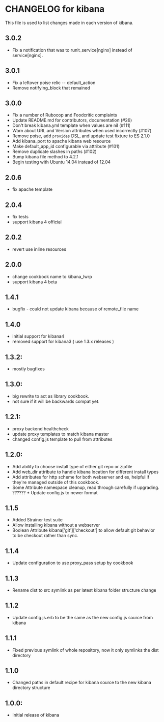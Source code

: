 # CHANGELOG for kibana

This file is used to list changes made in each version of kibana.

## 3.0.2
* Fix a notification that was to runit_service[nginx] instead of service[nginx].

## 3.0.1
* Fix a leftover poise relic -- default_action
* Remove notifying_block that remained

## 3.0.0
* Fix a number of Rubocop and Foodcritic complaints
* Update README.md for contributors, documentation (#26)
* Don't break kibana.yml template when values are nil (#111)
* Warn about URL and Version attributes when used incorrectly (#107)
* Remove poise, add `provides` DSL, and update test fixture to ES 2.1.0
* Add kibana_port to apache kibana web resource
* Make default_app_id configurable via attribute (#101)
* Remove duplicate slashes in paths (#102)
* Bump kibana file method to 4.2.1
* Begin testing with Ubuntu 14.04 instead of 12.04

## 2.0.6
* fix apache template

## 2.0.4
* fix tests
* support kibana 4 official

## 2.0.2
* revert use inline resources

## 2.0.0
* change cookbook name to kibana_lwrp
* support kibana 4 beta

## 1.4.1
* bugfix - could not update kibana because of remote_file name

## 1.4.0
* initial support for kibana4
* removed support for kibana3 ( use 1.3.x releases )

## 1.3.2:
* mostly bugfixes

## 1.3.0:
* big rewrite to act as library cookbook.
* not sure if it will be backwards compat yet.

## 1.2.1:
* proxy backend healthcheck
* update proxy templates to match kibana master
* changed config.js template to pull from attributes

## 1.2.0:

* Add ability to choose install type of either git repo or zipfile
* Add web_dir attribute to handle kibana location for different install types
* Add attributes for http scheme for both webserver and es, helpful if they're managed outside of this cookbook.
* Some Attribute namespace cleanup,  read through carefully if upgrading.
?????? * Update config.js to newer format

## 1.1.5

* Added Strainer test suite
* Allow installing kibana without a webserver
* Boolean Attribute kibana['git']['checkout'] to allow default git behavior to be checkout rather than sync.


## 1.1.4

* Update configuration to use proxy_pass setup by cookbook

## 1.1.3

* Rename dist to src symlink as per latest kibana folder structure change

## 1.1.2

* Update config.js.erb to be the same as the new config.js source from kibana

## 1.1.1

* Fixed previous symlink of whole repository, now it only symlinks the dist directory

## 1.1.0

* Changed paths in default recipe for kibana source to the new kibana directory structure

## 1.0.0:

* Initial release of kibana
